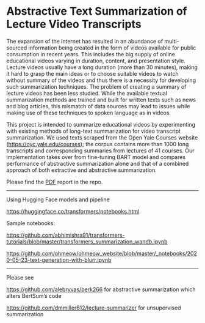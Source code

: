 # Abstractive Text Summarization of Lecture Video Transcripts


The expansion of the internet has resulted in an abundance of multi-sourced information being created in the form of videos available for public consumption in recent years. This includes the big supply of online educational videos varying in duration, content, and presentation style. Lecture videos usually have a long duration (more than 30 minutes), making it hard to grasp the main ideas or to choose suitable videos to watch without summary of the videos and thus there is a necessity for developing such summarization techniques. The problem of creating a summary of lecture videos has been less studied. While the available textual summarization methods are trained and built for written texts such as news and blog articles, this mismatch of data sources may lead to issues while making use of these techniques to spoken language as in videos.

This project is intended to summarize educational videos by experimenting with existing methods of long-text summarization for video transcript summarization. We used texts scraped from the Open Yale Courses website (https://oyc.yale.edu/courses); the corpus contains more than 1000 long transcripts and corresponding summaries from lectures of 41 courses. Our implementation takes over from fine-tuning BART model and compares performance of abstractive summarization alone and that of a combined approach of both extractive and abstractive summarization. 

Please find the [PDF](https://github.com/siwei-li/NLP_summarization/blob/master/Report.pdf) report in the repo.

---

Using Hugging Face models and pipeline

https://huggingface.co/transformers/notebooks.html

Sample notebooks:

https://github.com/abhimishra91/transformers-tutorials/blob/master/transformers_summarization_wandb.ipynb

https://github.com/ohmeow/ohmeow_website/blob/master/_notebooks/2020-05-23-text-generation-with-blurr.ipynb



---

Please see

https://github.com/alebryvas/berk266 for abstractive summarization which alters BertSum’s code

 https://github.com/dmmiller612/lecture-summarizer for unsupervised summarization


